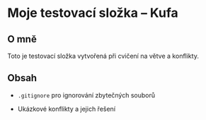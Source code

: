 # Moje testovací složka – Kufa

## O mně

Toto je testovací složka vytvořená při cvičení na větve a konflikty.

## Obsah

- `.gitignore` pro ignorování zbytečných souborů

- Ukázkové konflikty a jejich řešení